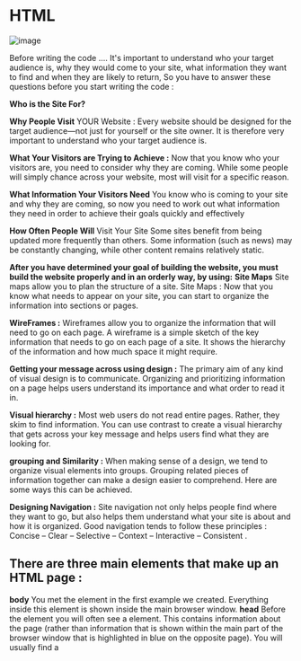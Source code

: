 # HTML

![image](https://cdn.lynda.com/course/170427/170427-637363828865101045-16x9.jpg)

Before writing the code ....
It's important to understand who your target audience
is, why they would come to your site, what information
they want to find and when they are likely to return, So you have to answer these questions before you start writing the code :


**Who is the Site For?**

**Why People Visit**
YOUR Website :
Every website should be designed for the
target audience—not just for yourself or the
site owner. It is therefore very important to
understand who your target audience is.

**What Your Visitors are Trying to Achieve :**
Now that you know who your visitors are, you
need to consider why they are coming. While
some people will simply chance across your
website, most will visit for a specific reason.


**What Information Your Visitors Need**
You know who is coming to your site and why
they are coming, so now you need to work out
what information they need in order to achieve
their goals quickly and effectively

**How Often People Will**
Visit Your Site
Some sites benefit from being updated more
frequently than others. Some information (such
as news) may be constantly changing, while
other content remains relatively static.

**After you have determined your goal of building the website, you must build the website properly and in an orderly way, by using:** 
**Site Maps**
Site maps allow you to plan the structure of a site.
Site Maps : Now that you know what needs to appear
on your site, you can start to organize the
information into sections or pages.

**WireFrames :**
Wireframes allow you to organize the information that
will need to go on each page.
 A wireframe is a simple sketch of the key
information that needs to go on each page of a
site. It shows the hierarchy of the information
and how much space it might require.

**Getting your message across using design :**
The primary aim of any kind of visual design
is to communicate. Organizing and prioritizing
information on a page helps users understand
its importance and what order to read it in.



**Visual hierarchy :** 
Most web users do not read entire pages. Rather, they skim to find
information. You can use contrast to create a visual hierarchy that gets
across your key message and helps users find what they are looking for.

**grouping and Similarity :** When making sense of a design, we tend to organize visual elements
into groups. Grouping related pieces of information together can make a
design easier to comprehend. Here are some ways this can be achieved.

**Designing Navigation :**
 Site navigation not only helps people find where they want to go, but also
helps them understand what your site is about and how it is organized.
Good navigation tends to follow these principles : Concise – Clear – Selective – Context – Interactive – Consistent .





## There are three main elements that make up an HTML page :
**body**
You met the <body> element
in the first example we created.
Everything inside this element is
shown inside the main browser
window.
**head**
Before the <body> element you
will often see a <head> element.
This contains information
about the page (rather than
information that is shown within
the main part of the browser
window that is highlighted in
blue on the opposite page).
You will usually find a <title>
element inside the <head>
element.
**title**
The contents of the <title>
element are either shown in the
top of the browser, above where
you usually type in the URL of
the page you want to visit, or
on the tab for that page (if your
browser uses tabs to allow you
to view multiple pages at the
same time).

## Tags :

![image](https://miro.medium.com/max/800/1*28-1lYrYTQoLhi87mllgBw.png)

Tags are often referred to as elements.
XX Tags usually come in pairs. The opening tag denotes
the start of a piece of content; the closing tag denotes
the end.
XX Opening tags can carry attributes, which tell us more
about the content of that element.
